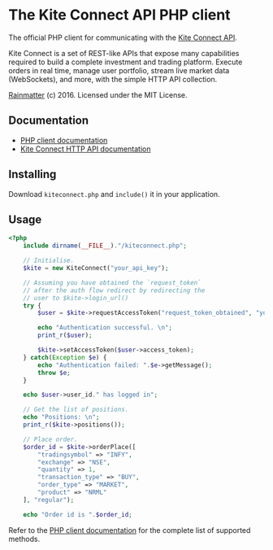 # The Kite Connect API PHP client
The official PHP client for communicating with the [Kite Connect API](https://kite.trade).

Kite Connect is a set of REST-like APIs that expose many capabilities required to build a complete investment and trading platform. Execute orders in real time, manage user portfolio, stream live market data (WebSockets), and more, with the simple HTTP API collection. 

[Rainmatter](http://rainmatter.com) (c) 2016. Licensed under the MIT License.

## Documentation
- [PHP client documentation](https://kite.trade/docs/phpkiteconnect/)
- [Kite Connect HTTP API documentation](https://kite.trade/docs/connect/v1)

## Installing
Download `kiteconnect.php` and `include()` it in your application.

## Usage
```php
<?php
	include dirname(__FILE__)."/kiteconnect.php";

	// Initialise.
	$kite = new KiteConnect("your_api_key");

	// Assuming you have obtained the `request_token`
	// after the auth flow redirect by redirecting the
	// user to $kite->login_url()
	try {
		$user = $kite->requestAccessToken("request_token_obtained", "your_api_secret");

		echo "Authentication successful. \n";
		print_r($user);

		$kite->setAccessToken($user->access_token);
	} catch(Exception $e) {
		echo "Authentication failed: ".$e->getMessage();
		throw $e;
	}

	echo $user->user_id." has logged in";

	// Get the list of positions.
	echo "Positions: \n";
	print_r($kite->positions());

	// Place order.
	$order_id = $kite->orderPlace([
		"tradingsymbol" => "INFY",
		"exchange" => "NSE",
		"quantity" => 1,
		"transaction_type" => "BUY",
		"order_type" => "MARKET",
		"product" => "NRML"
	], "regular");

	echo "Order id is ".$order_id;
```

Refer to the [PHP client documentation](https://kite.trade/docs/phpkiteconnect/) for the complete list of supported methods. 
